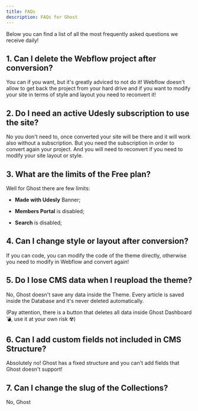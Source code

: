 ```yaml
---
title: FAQs
description: FAQs for Ghost
---
```


Below you can find a list of all the most frequently asked questions we receive daily!

## 1. Can I delete the Webflow project after conversion?

You can if you want, but it's greatly adviced to not do it! Webflow doesn't allow to get back the project from your hard drive and if you want to modify your site in terms of style and layout you need to reconvert it!

## 2. Do I need an active Udesly subscription to use the site?

No you don't need to, once converted your site will be there and it will work also without a subscription. But you need the subscription in order to convert again your project. And you will need to reconvert if you need to modify your site layout or style.

## 3. What are the limits of the Free plan?

Well for Ghost there are few limits:

* **Made with Udesly** Banner;

* **Members Portal** is disabled;

* **Search** is disabled;

## 4. Can I change style or layout after conversion?

If you can code, you can modify the code of the theme directly, otherwise you need to modify in Webflow and convert again!

## 5. Do I lose CMS data when I reupload the theme?

No, Ghost doesn't save any data inside the Theme. Every article is saved inside the Database and it's never deleted automatically. 

(Pay attention, there is a button that deletes all data inside Ghost Dashboard 💣, use it at your own risk ☢️)

## 6. Can I add custom fields not included in CMS Structure?

Absolutely no! Ghost has a fixed structure and you can't add fields that Ghost doesn't support!

## 7. Can I change the slug of the Collections?

No, Ghost 
